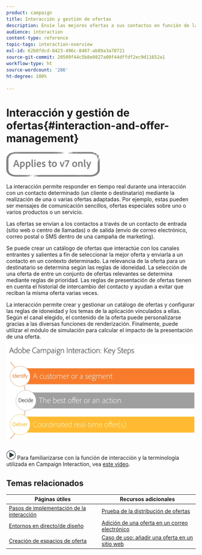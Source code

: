 ```yaml
---
product: campaign
title: Interacción y gestión de ofertas
description: Envíe las mejores ofertas a sus contactos en función de las reglas de elegibilidad.
audience: interaction
content-type: reference
topic-tags: interaction-overview
exl-id: 62b8fdcd-8423-496c-8407-ab89a3a70721
source-git-commit: 20509f44c5b8e0827a09f44dffdf2ec9d11652a1
workflow-type: ht
source-wordcount: '286'
ht-degree: 100%

---
```


# Interacción y gestión de ofertas{#interaction-and-offer-management}

![](../../assets/v7-only.svg)

La interacción permite responder en tiempo real durante una interacción con un contacto determinado (un cliente o destinatario) mediante la realización de una o varias ofertas adaptadas. Por ejemplo, estas pueden ser mensajes de comunicación sencillos, ofertas especiales sobre uno o varios productos o un servicio.

Las ofertas se envían a los contactos a través de un contacto de entrada (sitio web o centro de llamadas) o de salida (envío de correo electrónico, correo postal o SMS dentro de una campaña de marketing).

Se puede crear un catálogo de ofertas que interactúe con los canales entrantes y salientes a fin de seleccionar la mejor oferta y enviarla a un contacto en un contexto determinado. La relevancia de la oferta para un destinatario se determina según las reglas de idoneidad. La selección de una oferta de entre un conjunto de ofertas relevantes se determina mediante reglas de prioridad. Las reglas de presentación de ofertas tienen en cuenta el historial de intercambio del contacto y ayudan a evitar que reciban la misma oferta varias veces.

La interacción permite crear y gestionar un catálogo de ofertas y configurar las reglas de idoneidad y los temas de la aplicación vinculados a ellas. Según el canal elegido, el contenido de la oferta puede personalizarse gracias a las diversas funciones de renderización. Finalmente, puede utilizar el módulo de simulación para calcular el impacto de la presentación de una oferta.

![](assets/Offermgt2.png)

![](assets/do-not-localize/how-to-video.png) Para familiarizarse con la función de interacción y la terminología utilizada en Campaign Interaction, vea [este vídeo](https://helpx.adobe.com/campaign/classic/how-to/acs-overview.html?playlist=/ccx/v1/collection/product/campaign/classic/segment/digital-marketers/explevel/intermediate/applaunch/get-started/collection.ccx.js&amp;ref=helpx.adobe.com).

## Temas relacionados

| Páginas útiles | Recursos adicionales |
|---|---|
| [Pasos de implementación de la interacción](../../interaction/using/implementation-steps.md) | [Prueba de la distribución de ofertas](../../interaction/using/about-offers-simulation.md) |
| [Entornos en directo/de diseño](../../interaction/using/live-design-environments.md) | [Adición de una oferta en un correo electrónico](../../interaction/using/integrating-an-offer-via-the-wizard.md) |
| [Creación de espacios de oferta](../../interaction/using/creating-offer-spaces.md) | [Caso de uso: añadir una oferta en un sitio web](../../interaction/using/offers-on-an-inbound-channel.md) |
